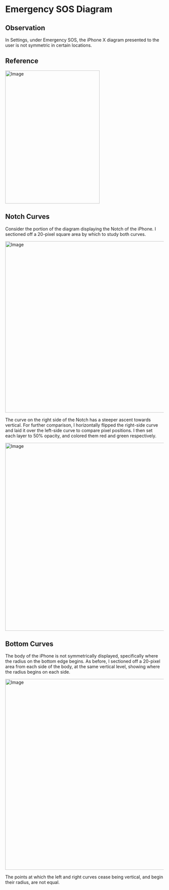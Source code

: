 # Emergency SOS Diagram

## Observation

In Settings, under Emergency SOS, the iPhone X diagram presented to the user is not symmetric in certain locations.

## Reference

<img width="300" height="423" alt="Image" src="https://github.com/user-attachments/assets/5c18aa11-8457-4e0a-b5a7-6db4f5ec3885" />

## Notch Curves

Consider the portion of the diagram displaying the Notch of the iPhone. I sectioned off a 20-pixel square area by which to study both curves.

<img width="750" height="545" alt="Image" src="https://github.com/user-attachments/assets/c139e49a-3a59-4512-9c1c-63ee4ed521c3" />

The curve on the right side of the Notch has a steeper ascent towards vertical. For further comparison, I horizontally flipped the right-side curve and laid it over the left-side curve to compare pixel positions. I then set each layer to 50% opacity, and colored them red and green respectively.

<img width="750" height="598" alt="Image" src="https://github.com/user-attachments/assets/9e2220f8-93cf-450c-b391-37b3214468bb" />

## Bottom Curves

The body of the iPhone is not symmetrically displayed, specifically where the radius on the bottom edge begins. As before, I sectioned off a 20-pixel area from each side of the body, at the same vertical level, showing where the radius begins on each side.

<img width="750" height="607" alt="Image" src="https://github.com/user-attachments/assets/b4a68f6b-c803-4abd-a340-89bd54d20d1b" />

The points at which the left and right curves cease being vertical, and begin their radius, are not equal.
